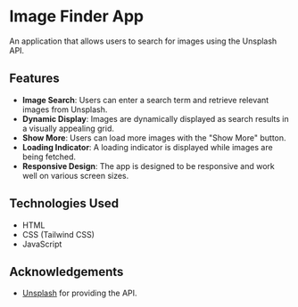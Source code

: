 # Image Finder App

An application that allows users to search for images using the Unsplash API.

## Features

- **Image Search**: Users can enter a search term and retrieve relevant images from Unsplash.
- **Dynamic Display**: Images are dynamically displayed as search results in a visually appealing grid.
- **Show More**: Users can load more images with the "Show More" button.
- **Loading Indicator**: A loading indicator is displayed while images are being fetched.
- **Responsive Design**: The app is designed to be responsive and work well on various screen sizes.

## Technologies Used
- HTML
- CSS (Tailwind CSS)
- JavaScript

## Acknowledgements
- [Unsplash](https://unsplash.com/) for providing the API.
